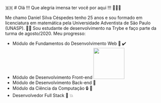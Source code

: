 :brazil: # Olá !!! Que alegria imensa ter você por aqui !!! :star_struck::star_struck::star_struck:

Me chamo Daniel Silva Céspedes tenho 25 anos e sou formado em licenciatura em matemática pela Universidade Adventista de São Paulo (UNASP). :man_student:
Sou estudante de desenvolvimento na Trybe e faço parte da turma de agosto/2020.
Meu progresso: 

* Módulo de Fundamentos do Desenvolvimento Web :1st_place_medal: :heavy_check_mark:
* Módulo de Desenvolvimento Front-end <img src='https://previews.123rf.com/images/serhiibrovko/serhiibrovko1806/serhiibrovko180600173/102730492-load-completed-progress-icon-isolated-on-white-background-vector-illustration-eps-10-.jpg' style='width: 100px;' />
* Módulo de Desenvolvimento Back-end :closed_lock_with_key: 
* Módulo da Ciência da Computação :lock: :key:
* Desenvolvedor Full Stack :checkered_flag: :boom:
